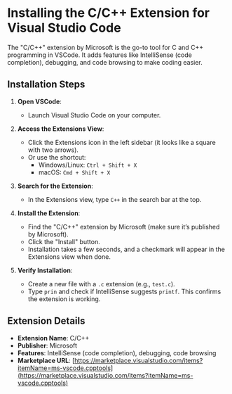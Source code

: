 # Installing the C/C++ Extension for Visual Studio Code

The "C/C++" extension by Microsoft is the go-to tool for C and C++ programming in VSCode. It adds features like IntelliSense (code completion), debugging, and code browsing to make coding easier.

## Installation Steps

1. **Open VSCode**:
      - Launch Visual Studio Code on your computer.

2. **Access the Extensions View**:
      - Click the Extensions icon in the left sidebar (it looks like a square with two arrows).
      - Or use the shortcut:
         - Windows/Linux: `Ctrl + Shift + X`
         - macOS: `Cmd + Shift + X`

3. **Search for the Extension**:
      - In the Extensions view, type `C++` in the search bar at the top.

4. **Install the Extension**:
      - Find the "C/C++" extension by Microsoft (make sure it’s published by Microsoft).
      - Click the "Install" button.
      - Installation takes a few seconds, and a checkmark will appear in the Extensions view when done.

5. **Verify Installation**:
      - Create a new file with a `.c` extension (e.g., `test.c`).
      - Type `prin` and check if IntelliSense suggests `printf`. This confirms the extension is working.

## Extension Details

- **Extension Name**: C/C++
- **Publisher**: Microsoft
- **Features**: IntelliSense (code completion), debugging, code browsing
- **Marketplace URL**: [https://marketplace.visualstudio.com/items?itemName=ms-vscode.cpptools](https://marketplace.visualstudio.com/items?itemName=ms-vscode.cpptools)
